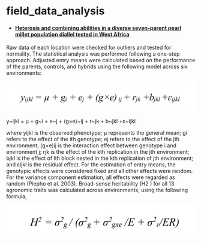 # field_data_analysis


- #### [Heterosis and combining abilities in a diverse seven-parent pearl millet population diallel tested in West Africa](https://assets.researchsquare.com/files/rs-232609/v1_stamped.pdf)




Raw data of each location were checked for outliers and tested for normality. The statistical analysis was performed following a one-step approach. Adjusted entry means were calculated based on the performance of the parents, controls, and hybrids using the following model across six environments:



   ![eq1](https://github.com/Yedomon/field_data_analysis/blob/main/equation1.PNG?raw=true)





y~ijkl = µ + g~i + e~j + (g×e)~ij + r~jk + b~jkl +ɛ~ijkl



where yijkl is the observed phenotype; µ represents the general mean; gi refers to the effect of the ith genotype; ej refers to the effect of the jth environment; (g×e)ij is the interaction effect between genotype i and environment j; rjk is the effect of the kth replication in the jth environment; bjkl is the effect of lth block nested in the kth replication of jth environment; and εijkl is the residual effect. For the estimation of entry means, the genotypic effects were considered fixed and all other effects were random. For the variance component estimation, all effects were regarded as random (Piepho et al. 2003). Broad-sense heritability (H2 ) for all 13 agronomic traits was calculated
across environments, using the following formula,

![eq2](https://github.com/Yedomon/field_data_analysis/blob/main/equation2.PNG?raw=true)









